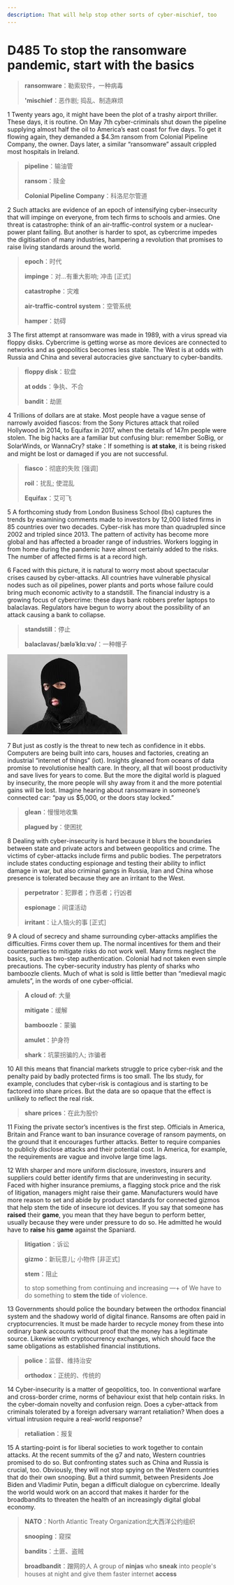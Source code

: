 ```yaml
---
description: That will help stop other sorts of cyber-mischief, too
---
```


# D485 To stop the ransomware pandemic, start with the basics
> **ransomware**：勒索软件，一种病毒
 > 
> **'mischief**：恶作剧; 捣乱、制造麻烦
 > 

1 Twenty years ago, it might have been the plot of a trashy airport thriller. These days, it is routine. On May 7th cyber-criminals shut down the pipeline supplying almost half the oil to America’s east coast for five days. To get it flowing again, they demanded a $4.3m ransom from Colonial Pipeline Company, the owner. Days later, a similar “ransomware” assault crippled most hospitals in Ireland.

> **pipeline**：输油管
>
> **ransom**：赎金
>
> **Colonial Pipeline Company**：科洛尼尔管道
>

2 Such attacks are evidence of an epoch of intensifying cyber-insecurity that will impinge on everyone, from tech firms to schools and armies. One threat is catastrophe: think of an air-traffic-control system or a nuclear-power plant failing. But another is harder to spot, as cybercrime impedes the digitisation of many industries, hampering a revolution that promises to raise living standards around the world.

> **epoch**：时代
>
> **impinge**：对...有重大影响; 冲击 [正式]
>
> **catastrophe**：灾难
>
> **air-traffic-control system**：空管系统
>
> **hamper**：妨碍
>

3 The first attempt at ransomware was made in 1989, with a virus spread via floppy disks. Cybercrime is getting worse as more devices are connected to networks and as geopolitics becomes less stable. The West is at odds with Russia and China and several autocracies give sanctuary to cyber-bandits.

> **floppy disk**：软盘
>
> **at odds**：争执、不合
>
> **bandit**：劫匪
>

4 Trillions of dollars are at stake. Most people have a vague sense of narrowly avoided fiascos: from the Sony Pictures attack that roiled Hollywood in 2014, to Equifax in 2017, when the details of 147m people were stolen. The big hacks are a familiar but confusing blur: remember SoBig, or SolarWinds, or WannaCry?
stake：If something is **at stake**, it is being risked and might be lost or damaged if you are not successful.

> **fiasco**：彻底的失败 [强调]
>
> **roil**：扰乱; 使混乱
>
> **Equifax**：艾可飞
>

5 A forthcoming study from London Business School (lbs) captures the trends by examining comments made to investors by 12,000 listed firms in 85 countries over two decades. Cyber-risk has more than quadrupled since 2002 and tripled since 2013. The pattern of activity has become more global and has affected a broader range of industries. Workers logging in from home during the pandemic have almost certainly added to the risks. The number of affected firms is at a record high.

6 Faced with this picture, it is natural to worry most about spectacular crises caused by cyber-attacks. All countries have vulnerable physical nodes such as oil pipelines, power plants and ports whose failure could bring much economic activity to a standstill. The financial industry is a growing focus of cybercrime: these days bank robbers prefer laptops to balaclavas. Regulators have begun to worry about the possibility of an attack causing a bank to collapse.

> **standstill**：停止
>
> **balaclavas/ˌbæləˈklɑːvə/**：一种帽子
>

![](./img/boxcnu3cGaqsOHGS4TLVvomYvlc.png)

7 But just as costly is the threat to new tech as confidence in it ebbs. Computers are being built into cars, houses and factories, creating an industrial “internet of things” (iot). Insights gleaned from oceans of data promise to revolutionise health care. In theory, all that will boost productivity and save lives for years to come. But the more the digital world is plagued by insecurity, the more people will shy away from it and the more potential gains will be lost. Imagine hearing about ransomware in someone’s connected car: “pay us $5,000, or the doors stay locked.”

> **glean**：慢慢地收集
>
> **plagued by**：使困扰
>

8 Dealing with cyber-insecurity is hard because it blurs the boundaries between state and private actors and between geopolitics and crime. The victims of cyber-attacks include firms and public bodies. The perpetrators include states conducting espionage and testing their ability to inflict damage in war, but also criminal gangs in Russia, Iran and China whose presence is tolerated because they are an irritant to the West.

> **perpetrator**：犯罪者；作恶者；行凶者
>
> **espionage**：间谍活动
>
> **irritant**：让人恼火的事 [正式]
>

9 A cloud of secrecy and shame surrounding cyber-attacks amplifies the difficulties. Firms cover them up. The normal incentives for them and their counterparties to mitigate risks do not work well. Many firms neglect the basics, such as two-step authentication. Colonial had not taken even simple precautions. The cyber-security industry has plenty of sharks who bamboozle clients. Much of what is sold is little better than “medieval magic amulets”, in the words of one cyber-official.

> **A cloud of**: 大量
>
> **mitigate**：缓解
>
> **bamboozle**：蒙骗
>
> **amulet**：护身符
>
> **shark**：坑蒙拐骗的人; 诈骗者
>

10 All this means that financial markets struggle to price cyber-risk and the penalty paid by badly protected firms is too small. The lbs study, for example, concludes that cyber-risk is contagious and is starting to be factored into share prices. But the data are so opaque that the effect is unlikely to reflect the real risk.

> **share prices**：在此为股价
>

11 Fixing the private sector’s incentives is the first step. Officials in America, Britain and France want to ban insurance coverage of ransom payments, on the ground that it encourages further attacks. Better to require companies to publicly disclose attacks and their potential cost. In America, for example, the requirements are vague and involve large time lags.

12 With sharper and more uniform disclosure, investors, insurers and suppliers could better identify firms that are underinvesting in security. Faced with higher insurance premiums, a flagging stock price and the risk of litigation, managers might raise their game. Manufacturers would have more reason to set and abide by product standards for connected gizmos that help stem the tide of insecure iot devices.
If you say that someone has **raised** their **game**, you mean that they have begun to perform better, usually because they were under pressure to do so. He admitted he would have to **raise** his **game** against the Spaniard.

> **litigation**：诉讼
>
> **gizmo**：新玩意儿; 小物件 [非正式]
>
> **stem**：阻止
>
> to stop something from continuing and increasing —+ of We have to do something to **stem the tide** of violence.
>

13 Governments should police the boundary between the orthodox financial system and the shadowy world of digital finance. Ransoms are often paid in cryptocurrencies. It must be made harder to recycle money from these into ordinary bank accounts without proof that the money has a legitimate source. Likewise with cryptocurrency exchanges, which should face the same obligations as established financial institutions.

> **police**：监督、维持治安
>
> **orthodox**：正统的、传统的
>

14 Cyber-insecurity is a matter of geopolitics, too. In conventional warfare and cross-border crime, norms of behaviour exist that help contain risks. In the cyber-domain novelty and confusion reign. Does a cyber-attack from criminals tolerated by a foreign adversary warrant retaliation? When does a virtual intrusion require a real-world response?

> **retaliation**：报复
>

15 A starting-point is for liberal societies to work together to contain attacks. At the recent summits of the g7 and nato, Western countries promised to do so. But confronting states such as China and Russia is crucial, too. Obviously, they will not stop spying on the Western countries that do their own snooping. But a third summit, between Presidents Joe Biden and Vladimir Putin, began a difficult dialogue on cybercrime. Ideally the world would work on an accord that makes it harder for the broadbandits to threaten the health of an increasingly digital global economy.

> **NATO**：North Atlantic Treaty Organization北大西洋公约组织
>
> **snooping**：窥探
>
> **bandits**：土匪、盗贼
>
> **broadbandit**：蹭网的人 A group of **ninjas** who **sneak** into people's houses at night and give them faster internet **access**
>

